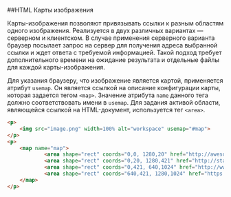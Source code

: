 ##HTML Карты изображения

Карты-изображения позволяют привязывать ссылки к разным областям одного изображения. Реализуется в двух различных вариантах — серверном и клиентском. В случае применения серверного варианта браузер посылает запрос на сервер для получения адреса выбранной ссылки и ждет ответа с требуемой информацией. Такой подход требует дополнительного времени на ожидание результата и отдельные файлы для каждой карты-изображения.

Для указания браузеру, что изображение является картой, применяется атрибут `usemap`. Он является ссылкой на описание конфигурации карты, которая задается тегом `<map>`. Значение атрибута `name` данного тега должно соответствовать имени в `usemap`. Для задания активой области, являющейся ссылкой на HTML-документ, используется тег `<area>`.

```html
<p>
    <img src="image.png" width=100% alt="workspace" usemap="#map">
</p>
<p>
	<map name="map">
			<area shape="rect" coords="0,0, 1280,20" href="http://awesome.naquadah.org/" alt="awesome wm" target="_blank">
			<area shape="rect" coords="0,20, 1280,421" href="http://stackoverflow.com/" alt="stackoverflow" target="_blank">
			<area shape="rect" coords="0,421, 640,1024" href="http://www.sublimetext.com/" alt="sublime text 2" target="_blank">
			<area shape="rect" coords="640,421, 1280,1024" href="https://en.wikipedia.org/wiki/Terminal_(Xfce)" alt="xfce terminal" target="_blank">
	</map>
</p>
```